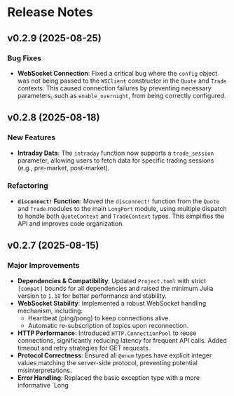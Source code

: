 # Release Notes

## v0.2.9 (2025-08-25)

### Bug Fixes

- **WebSocket Connection**: Fixed a critical bug where the `config` object was not being passed to the `WSClient` constructor in the `Quote` and `Trade` contexts. This caused connection failures by preventing necessary parameters, such as `enable_overnight`, from being correctly configured.

## v0.2.8 (2025-08-18)

### New Features

- **Intraday Data**: The `intraday` function now supports a `trade_session` parameter, allowing users to fetch data for specific trading sessions (e.g., pre-market, post-market).

### Refactoring

- **`disconnect!` Function**: Moved the `disconnect!` function from the `Quote` and `Trade` modules to the main `LongPort` module, using multiple dispatch to handle both `QuoteContext` and `TradeContext` types. This simplifies the API and improves code organization.

## v0.2.7 (2025-08-15)

### Major Improvements

- **Dependencies & Compatibility**: Updated `Project.toml` with strict `[compat]` bounds for all dependencies and raised the minimum Julia version to `1.10` for better performance and stability.
- **WebSocket Stability**: Implemented a robust WebSocket handling mechanism, including:
    - Heartbeat (ping/pong) to keep connections alive.
    - Automatic re-subscription of topics upon reconnection.
- **HTTP Performance**: Introduced `HTTP.ConnectionPool` to reuse connections, significantly reducing latency for frequent API calls. Added timeout and retry strategies for GET requests.
- **Protocol Correctness**: Ensured all `@enum` types have explicit integer values matching the server-side protocol, preventing potential misinterpretations.
- **Error Handling**: Replaced the basic exception type with a more informative `Long
